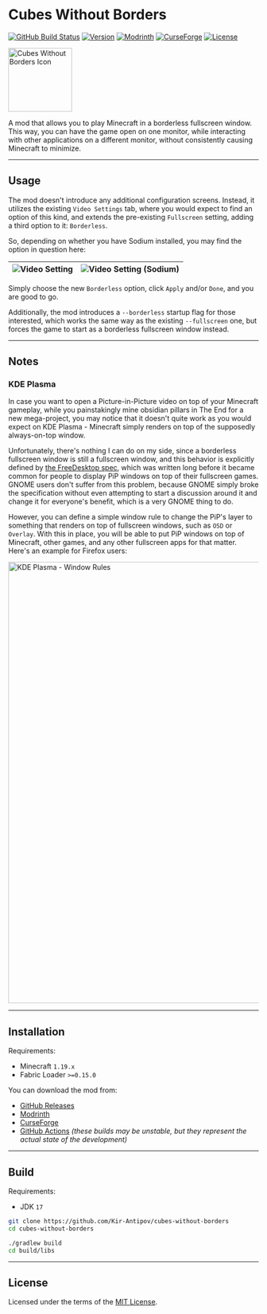 # Cubes Without Borders

[![GitHub Build Status](https://img.shields.io/github/actions/workflow/status/Kir-Antipov/cubes-without-borders/build-artifacts.yml?style=flat&logo=github&cacheSeconds=3600)](https://github.com/Kir-Antipov/cubes-without-borders/actions/workflows/build-artifacts.yml)
[![Version](https://img.shields.io/github/v/release/Kir-Antipov/cubes-without-borders?sort=date&style=flat&label=version&cacheSeconds=3600)](https://github.com/Kir-Antipov/cubes-without-borders/releases/latest)
[![Modrinth](https://img.shields.io/badge/dynamic/json?color=00AF5C&label=Modrinth&query=title&url=https://api.modrinth.com/v2/project/cubes-without-borders&style=flat&cacheSeconds=3600&logo=modrinth)](https://modrinth.com/mod/cubes-without-borders)
[![CurseForge](https://img.shields.io/badge/dynamic/json?color=F16436&label=CurseForge&query=title&url=https://api.cfwidget.com/975120&cacheSeconds=3600&logo=curseforge)](https://www.curseforge.com/minecraft/mc-mods/cubes-without-borders)
[![License](https://img.shields.io/github/license/Kir-Antipov/cubes-without-borders?style=flat&cacheSeconds=36000)](https://github.com/Kir-Antipov/cubes-without-borders/blob/HEAD/LICENSE.md)

<img alt="Cubes Without Borders Icon" src="https://raw.githubusercontent.com/Kir-Antipov/cubes-without-borders/HEAD/media/icon.png" width="128">

A mod that allows you to play Minecraft in a borderless fullscreen window. This way, you can have the game open on one monitor, while interacting with other applications on a different monitor, without consistently causing Minecraft to minimize.

----

## Usage

The mod doesn't introduce any additional configuration screens. Instead, it utilizes the existing `Video Settings` tab, where you would expect to find an option of this kind, and extends the pre-existing `Fullscreen` setting, adding a third option to it: `Borderless`.

So, depending on whether you have Sodium installed, you may find the option in question here:

| ![Video Setting](https://raw.githubusercontent.com/Kir-Antipov/cubes-without-borders/HEAD/media/video-settings.png) | ![Video Setting (Sodium)](https://raw.githubusercontent.com/Kir-Antipov/cubes-without-borders/HEAD/media/video-settings-sodium.png) |
| - | - |

Simply choose the new `Borderless` option, click `Apply` and/or `Done`, and you are good to go.

Additionally, the mod introduces a `--borderless` startup flag for those interested, which works the same way as the existing `--fullscreen` one, but forces the game to start as a borderless fullscreen window instead.

----

## Notes

### KDE Plasma

In case you want to open a Picture-in-Picture video on top of your Minecraft gameplay, while you painstakingly mine obsidian pillars in The End for a new mega-project, you may notice that it doesn't quite work as you would expect on KDE Plasma - Minecraft simply renders on top of the supposedly always-on-top window.

Unfortunately, there's nothing I can do on my side, since a borderless fullscreen window is still a fullscreen window, and this behavior is explicitly defined by [the FreeDesktop spec](https://specifications.freedesktop.org/wm-spec/wm-spec-1.3.html#STACKINGORDER), which was written long before it became common for people to display PiP windows on top of their fullscreen games. GNOME users don't suffer from this problem, because GNOME simply broke the specification without even attempting to start a discussion around it and change it for everyone's benefit, which is a very GNOME thing to do.

However, you can define a simple window rule to change the PiP's layer to something that renders on top of fullscreen windows, such as `OSD` or `Overlay`. With this in place, you will be able to put PiP windows on top of Minecraft, other games, and any other fullscreen apps for that matter. Here's an example for Firefox users:

<img alt="KDE Plasma - Window Rules" width="886" src="https://raw.githubusercontent.com/Kir-Antipov/cubes-without-borders/HEAD/media/kde-plasma-window-rules.png">

----

## Installation

Requirements:

 - Minecraft `1.19.x`
 - Fabric Loader `>=0.15.0`

You can download the mod from:

 - [GitHub Releases](https://github.com/Kir-Antipov/cubes-without-borders/releases/latest)
 - [Modrinth](https://modrinth.com/mod/cubes-without-borders)
 - [CurseForge](https://www.curseforge.com/minecraft/mc-mods/cubes-without-borders)
 - [GitHub Actions](https://github.com/Kir-Antipov/cubes-without-borders/actions/workflows/build-artifacts.yml) *(these builds may be unstable, but they represent the actual state of the development)*

----

## Build

Requirements:

 - JDK `17`

```bash
git clone https://github.com/Kir-Antipov/cubes-without-borders
cd cubes-without-borders

./gradlew build
cd build/libs
```

----

## License

Licensed under the terms of the [MIT License](https://github.com/Kir-Antipov/cubes-without-borders/blob/HEAD/LICENSE.md).
